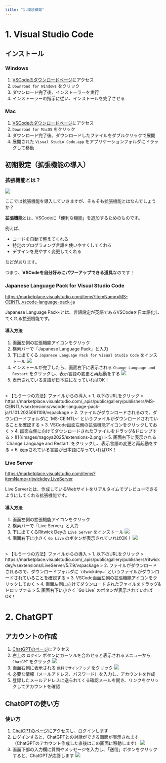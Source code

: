 ```yaml
---
title: "1.環境構築"
---
```


# 1. Visual Studio Code

## インストール

### Windows

1. [VSCodeのダウンロードページ](https://code.visualstudio.com/)にアクセス
2. `Downroad for Windows` をクリック
3. ダウンロード完了後、インストーラーを実行
4. インストーラーの指示に従い、インストールを完了させる

### Mac

1. [VSCodeのダウンロードページ](https://code.visualstudio.com/)にアクセス
2. `Downroad for MacOS` をクリック
3. ダウンロード完了後、ダウンロードしたファイルをダブルクリックで展開
4. 展開された `Visual Studio Code.app` をアプリケーションフォルダにドラッグして移動

## 初期設定（拡張機能の導入）

### 拡張機能とは？

![](/images/nagoya2025/extension.png)

ここでは拡張機能を導入していきますが、そもそも拡張機能とはなんでしょうか？  

**拡張機能**とは、VSCodeに「便利な機能」を追加するためのものです。

例えば、  

- コードを自動で整えてくれる
- 特定のプログラミング言語を使いやすくしてくれる
- デザインを見やすく変更してくれる  

などがあります。  

つまり、**VSCodeを自分好みにパワーアップできる道具**なのです！

### Japanese Language Pack for Visual Studio Code

https://marketplace.visualstudio.com/items?itemName=MS-CEINTL.vscode-language-pack-ja

Japanese Language Pack~とは、言語設定が英語であるVSCodeを日本語化してくれる拡張機能です。

#### 導入方法

1. 画面左側の拡張機能アイコンをクリック
2. 検索バーで「Japanese Language Pack」と入力
3. 下に出てくる `Japanese Language Pack for Visual Studio Code` をインストール
![](/images/nagoya2025/extension-ja.png)
4. インストールが完了したら、画面右下に表示される `Change Language and Restart` をクリックし、表示言語の変更と再起動をする
![](/images/nagoya2025/extension-ja-2.png)
5. 表示されている言語が日本語になっていればOK！

<br />
> 【もう一つの方法】ファイルからの導入
> 1. 以下のURLをクリック
> https://marketplace.visualstudio.com/_apis/public/gallery/publishers/MS-CEINTL/vsextensions/vscode-language-pack-ja/1.101.2025061109/vspackage
> 2. ファイルがダウンロードされるので、ダウンロードフォルダに `MS-CEINTL~` というファイルがダウンロードされていることを確認する
> 3. VSCode画面左側の拡張機能アイコンをクリックしておく
> 4. 画面左側に向けてダウンロードされたファイルをドラッグ&ドロップする
> ![](/images/nagoya2025/extensions-2.png)
> 5. 画面右下に表示される `Change Language and Restart` をクリックし、表示言語の変更と再起動をする
> 6. 表示されている言語が日本語になっていればOK！

### Live Server

https://marketplace.visualstudio.com/items?itemName=ritwickdey.LiveServer

Live Serverとは、作成しているWebサイトをリアルタイムでプレビューできるようにしてくれる拡張機能です。

#### 導入方法

1. 画面左側の拡張機能アイコンをクリック
2. 検索バーで「Live Server」と入力
3. 下に出てくるRitwick Deyの `Live Server` をインストール
![](/images/nagoya2025/extension-liveserver.png)
4. 画面右下に小さく `Go Live` のボタンが表示されていればOK！
![](/images/nagoya2025/extension-liveserver-2.png)

<br />
> 【もう一つの方法】ファイルからの導入
> 1. 以下のURLをクリック
> https://marketplace.visualstudio.com/_apis/public/gallery/publishers/ritwickdey/vsextensions/LiveServer/5.7.9/vspackage
> 2. ファイルがダウンロードされるので、ダウンロードフォルダに `ritwickdey~` というファイルがダウンロードされていることを確認する
> 3. VSCode画面左側の拡張機能アイコンをクリックしておく
> 4. 画面左側に向けてダウンロードされたファイルをドラッグ&ドロップする
> 5. 画面右下に小さく `Go Live` のボタンが表示されていればOK！

# 2. ChatGPT

## アカウントの作成

1. [ChatGPTのページ](https://openai.com/ja-JP/chatgpt/overview/)にアクセス
2. 右上の `ログイン` ボタンにカーソルを合わせると表示されるメニューから `ChatGPT` をクリック
![](/images/nagoya2025/chatgpt-setup-1.png)
3. 画面右側に表示される `無料でサインアップ` をクリック
![](/images/nagoya2025/chatgpt-setup-2.png)
4. 必要な情報（メールアドレス、パスワード）を入力し、アカウントを作成
5. 登録したメールアドレスに送られてくる確認メールを開き、リンクをクリックしてアカウントを確認

## ChatGPTの使い方

### 使い方

1. [ChatGPTのページ](https://openai.com/ja-JP/chatgpt/overview/)にアクセスし、ログインします
2. ログインすると、ChatGPTとの対話ができる画面が表示されます
   （ChatGPTのアカウント作成した直後はこの画面に移動します）
![](/images/nagoya2025/chatgpt-how-to-use.png)
3. 画面下部の入力欄に質問やメッセージを入力し、「送信」ボタンをクリックすると、ChatGPTが応答します
![](/images/nagoya2025/chatgpt-how-to-use-2.png)
